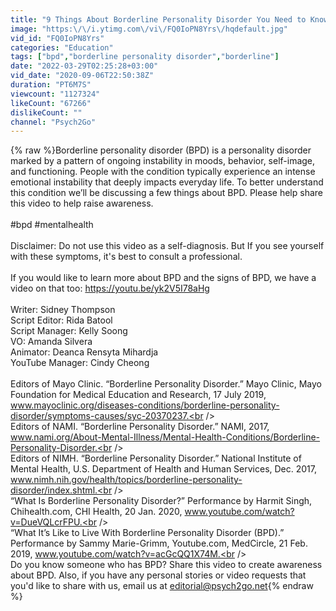 ```yaml
---
title: "9 Things About Borderline Personality Disorder You Need to Know"
image: "https:\/\/i.ytimg.com\/vi\/FQ0IoPN8Yrs\/hqdefault.jpg"
vid_id: "FQ0IoPN8Yrs"
categories: "Education"
tags: ["bpd","borderline personality disorder","borderline"]
date: "2022-03-29T02:25:28+03:00"
vid_date: "2020-09-06T22:50:38Z"
duration: "PT6M7S"
viewcount: "1127324"
likeCount: "67266"
dislikeCount: ""
channel: "Psych2Go"
---
```

{% raw %}Borderline personality disorder (BPD) is a personality disorder marked by a pattern of ongoing instability in moods, behavior, self-image, and functioning. People with the condition typically experience an intense emotional instability that deeply impacts everyday life. To better understand this condition we’ll be discussing a few things about BPD. Please help share this video to help raise awareness. <br /><br />#bpd #mentalhealth <br /><br />Disclaimer: Do not use this video as a self-diagnosis. But If you see yourself with these symptoms, it's best to consult a professional. <br /><br />If you would like to learn more about BPD and the signs of BPD, we have a video on that too: <a rel="nofollow" target="blank" href="https://youtu.be/yk2V5I78aHg">https://youtu.be/yk2V5I78aHg</a><br /><br />Writer: Sidney Thompson <br />Script Editor: Rida Batool <br />Script Manager: Kelly Soong <br />VO: Amanda Silvera <br />Animator: Deanca Rensyta Mihardja <br />YouTube Manager: Cindy Cheong <br /><br />Editors of Mayo Clinic. “Borderline Personality Disorder.” Mayo Clinic, Mayo Foundation for Medical Education and Research, 17 July 2019, www.mayoclinic.org/diseases-conditions/borderline-personality-disorder/symptoms-causes/syc-20370237.<br /><br />Editors of NAMI. “Borderline Personality Disorder.” NAMI, 2017, www.nami.org/About-Mental-Illness/Mental-Health-Conditions/Borderline-Personality-Disorder.<br /><br />Editors of NIMH. “Borderline Personality Disorder.” National Institute of Mental Health, U.S. Department of Health and Human Services, Dec. 2017, www.nimh.nih.gov/health/topics/borderline-personality-disorder/index.shtml.<br /><br />“What Is Borderline Personality Disorder?” Performance by Harmit Singh, Chihealth.com, CHI Health, 20 Jan. 2020, www.youtube.com/watch?v=DueVQLcrFPU.<br /><br />“What It’s Like to Live With Borderline Personality Disorder (BPD).” Performance by Sammy Marie-Grimm, Youtube.com, MedCircle, 21 Feb. 2019, www.youtube.com/watch?v=acGcQQ1X74M.<br /><br />Do you know someone who has BPD? Share this video to create awareness about BPD. Also, if you have any personal stories or video requests that you'd like to share with us, email us at editorial@psych2go.net{% endraw %}
